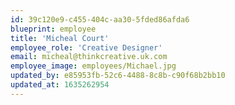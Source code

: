 ```yaml
---
id: 39c120e9-c455-404c-aa30-5fded86afda6
blueprint: employee
title: 'Micheal Court'
employee_role: 'Creative Designer'
email: micheal@thinkcreative.uk.com
employee_image: employees/Michael.jpg
updated_by: e85953fb-52c6-4488-8c8b-c90f68b2bb10
updated_at: 1635262954
---
```

